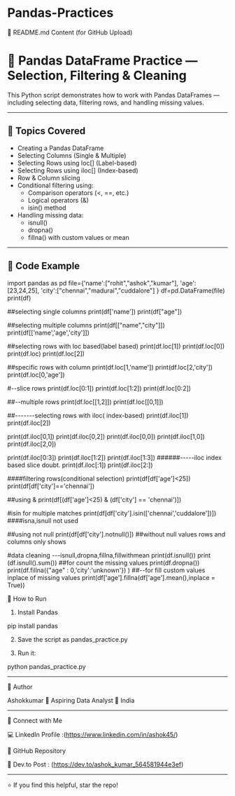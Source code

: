 # Pandas-Practices
🧾 README.md Content (for GitHub Upload)

# 🐼 Pandas DataFrame Practice — Selection, Filtering & Cleaning

This Python script demonstrates how to work with Pandas DataFrames — including selecting data, filtering rows, and handling missing values.

---

## 📘 Topics Covered
- Creating a Pandas DataFrame  
- Selecting Columns (Single & Multiple)  
- Selecting Rows using loc[] (Label-based)  
- Selecting Rows using iloc[] (Index-based)  
- Row & Column slicing  
- Conditional filtering using:
  - Comparison operators (<, ==, etc.)
  - Logical operators (&)
  - isin() method
- Handling missing data:
  - isnull()
  - dropna()
  - fillna() with custom values or mean

---

## 🧠 Code Example


import pandas as pd
file={'name':["rohit","ashok","kumar"],
      'age':[23,24,25],
      'city':["chennai","madurai","cuddalore"]
}
df=pd.DataFrame(file)
print(df)


##selecting single columns
print(df['name'])
print(df["age"])

##selecting multiple columns
print(df[["name","city"]])
print(df[['name','age','city']])

##selecting rows with loc based(label based)
print(df.loc[1])
print(df.loc[0])
print(df.loc)
print(df.loc[2])

##specific rows with column
print(df.loc[1,'name'])
print(df.loc[2,'city'])
print(df.loc[0,'age'])

#--slice rows
print(df.loc[0:1])
print(df.loc[1:2])
print(df.loc[0:2])

##--multiple rows
print(df.loc[[1,2]])
print(df.loc[[0,1]])

##-------selecting rows with iloc( index-based)
print(df.iloc[1])
print(df.iloc[2])

print(df.iloc[0,1])
print(df.iloc[0,2])
print(df.iloc[0,0])
print(df.iloc[1,0])
print(df.iloc[2,0])

print(df.iloc[0:3])
print(df.iloc[1:2])
print(df.iloc[1:3])           ######-----iloc index based slice doubt.
print(df.iloc[:1])
print(df.iloc[2:])

####filtering rows(conditional selection)
print(df[df['age']<25])
print(df[df['city']=='chennai'])

##using &
print(df[(df['age']<25) & (df['city'] == 'chennai')])

#isin for multiple matches
print(df[df['city'].isin(['chennai','cuddalore'])])    ####isna,isnull not used

##using not null
print(df[df['city'].notnull()])   ##without null values rows and columns only shows

#data cleaning ---isnull,dropna,fillna,fillwithmean
print(df.isnull())
print (df.isnull().sum())    ##for count the missing values
print(df.dropna())
print(df.fillna({"age" : 0,'city':'unknown'}) )         ##--for fill custom values inplace of missing values
print(df['age'].fillna(df['age'].mean(),inplace = True))

🚀 How to Run

1. Install Pandas

pip install pandas


2. Save the script as pandas_practice.py


3. Run it:

python pandas_practice.py




---

📎 Author

Ashokkumar
💼 Aspiring Data Analyst
📍 India


---

🔗 Connect with Me

💻 LinkedIn Profile :(https://www.linkedin.com/in/ashok45/)

📂 GitHub Repository

📝 Dev.to Post : (https://dev.to/ashok_kumar_564581944e3ef)



---

⭐ If you find this helpful, star the repo!
